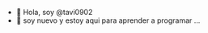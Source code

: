 - 👋 Hola, soy @tavi0902
- 👀 soy nuevo y estoy aqui para aprender a programar ...


<!---
tavi0902/tavi0902 is a ✨ special ✨ repository because its `README.md` (this file) appears on your GitHub profile.
You can click the Preview link to take a look at your changes.
--->
